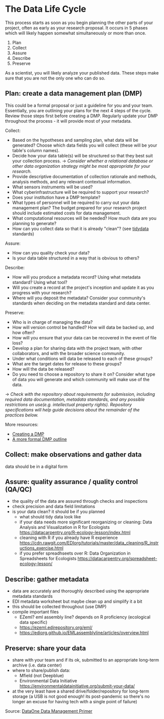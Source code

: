 # The Data Life Cycle
This process starts as soon as you begin planning the other parts of your project, often as early as your research proposal. It occurs in 5 phases which will likely happen somewhat simultaneously or more than once.
1. Plan
2. Collect
3. Assure
4. Describe 
5. Preserve  

As a scientist, you will likely analyze your published data. These steps make sure that you are not the only one who can do so.


## Plan: create a data management plan (DMP)
This could be a formal proposal or just a guideline for you and your team. Essentially, you are outlining your plans for the next 4 steps of the cycle. Review those steps first before creating a DMP. Regularly update your DMP throughout the process - it will provide most of your metadata.  

Collect:
- Based on the hypotheses and sampling plan, what data will be generated? Choose which data fields you will collect (these will be your table's column names).  
- Decide how your data table(s) will be structured so that they best suit your collection process. 
-> *Consider whether a relational database or other data organization strategy might be most appropriate for your research.*
- Provide descriptive documentation of collection rationale and methods, analysis methods, and any relevant contextual information. 
- What sensors instruments will be used? 
- What cyberinfrastructure will be required to support your research?
- Does your institution have a DMP template?
- What types of personnel will be required to carry out your data management plan? The budget prepared for your research project should include estimated costs for data management.
- What computational resources will be needed? How much data are you planning to generate?
- How can you collect data so that it is already "clean"? (see [tidydata](https://cran.r-project.org/web/packages/tidyr/vignettes/tidy-data.html) standards)  

Assure:
- How can you quality check your data?
- Is your data table structured in a way that is obvious to others?  

Describe:
- How will you produce a metadata record? Using what metadata standard? Using what tool? 
- Will you create a record at the project's inception and update it as you progress with your research? 
- Where will you deposit the metadata? Consider your community's standards when deciding on the metadata standard and data center.  

Preserve:
- Who is in charge of managing the data? 
- How will version control be handled? How will data be backed up, and how often?
- How will you ensure that your data can be recovered in the event of file loss?
- Develop a plan for sharing data with the project team, with other collaborators, and with the broader science community. 
- Under what conditions will data be released to each of these groups? 
- What are the target dates for release to these groups? 
- How will the data be released? 
- Do you need to choose a repository to share it on? Consider what type of data you will generate and which community will make use of the data.

-> *Check with the repository about requirements for submission, including required data documentation, metadata standards, and any possible restrictions on use(e.g. intellectual property rights). 
Repository specifications will help guide decisions about the remainder of the practices below.*

More resources:
- [Creating a DMP](https://old.dataone.org/sites/all/documents/education-modules/handouts/L03_DataManagement_Handout.pdf)
- [A more formal DMP outline](https://www.icpsr.umich.edu/web/pages/datamanagement/dmp/framework.html)


## Collect: make observations and gather data
data should be in a digital form


## Assure: quality assurance / quality control (QA/QC)
- the quality of the data are assured through checks and inspections
- check precision and data field limitations
- is your data clean? it should be if you planned
  - what should tidy data look like
  - if your data needs more significant reorganizing or cleaning: Data Analysis and Visualization in R for Ecologists https://datacarpentry.org/R-ecology-lesson/index.html
   - cleaning with R if you already have R experience https://cdn.rawgit.com/EDIorg/tutorials/master/data_cleaning/R_instructions_exercise.html
   - if you prefer spreadhseets over R: Data Organization in Spreadsheets for Ecologists https://datacarpentry.org/spreadsheet-ecology-lesson/


## Describe: gather metadata
- data are accurately and thoroughly described using the appropriate metadata standards
- EDI metadata worksheet but maybe clean up and simplify it a bit
- this should be collected throughout (use DMP)
- compile important files
  - EZeml? eml assembly line? depends on R proficiency (ecological data specific)
  - https://ezeml.edirepository.org/eml/
  - https://ediorg.github.io/EMLassemblyline/articles/overview.html


## Preserve: share your data
- share with your team and if its ok, submitted to an appropriate long-term archive (i.e. data center)
- where to share/publish data:
  - Mfield (not Deepblue)
  - Environmental Data Initiative https://environmentaldatainitiative.org/submit-your-data/
- at the very least have a shared drive/folder/repository for long-term storage (a USB is not good enough! its post-pandemic so there's no longer an excuse for having tech with a single point of failure)


Source: [DataOne Data Management Primer](https://old.dataone.org/sites/all/documents/DataONE_BP_Primer_020212.pdf)
